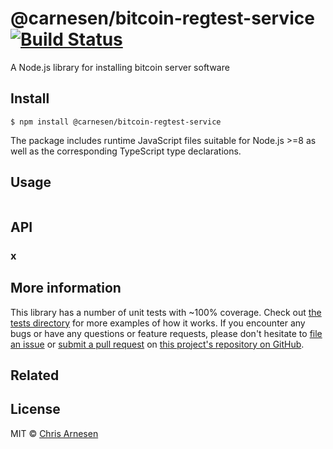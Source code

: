 # @carnesen/bitcoin-regtest-service [![Build Status](https://travis-ci.com/carnesen/bitcoin-regtest-service.svg?branch=master)](https://travis-ci.com/carnesen/bitcoin-regtest-service)

A Node.js library for installing bitcoin server software

## Install
```
$ npm install @carnesen/bitcoin-regtest-service
```
The package includes runtime JavaScript files suitable for Node.js >=8 as well as the corresponding TypeScript type declarations.

## Usage

```ts
```

## API

### x

## More information
This library has a number of unit tests with ~100% coverage. Check out [the tests directory](src/__tests__) for more examples of how it works. If you encounter any bugs or have any questions or feature requests, please don't hesitate to [file an issue](https://github.com/carnesen/bitcoin-regtest-service/issues/new) or [submit a pull request](https://github.com/carnesen/bitcoin-regtest-service/compare) on [this project's repository on GitHub](https://github.com/carnesen/bitcoin-regtest-service).

## Related

## License

MIT © [Chris Arnesen](https://www.carnesen.com)
